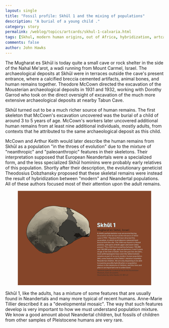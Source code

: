 ```yaml
---
layout: single
title: "Fossil profile: Skhūl 1 and the mixing of populations"
description: "A burial of a young child ."
category: story
permalink: /weblog/topics/artcards/skhul-1-calvaria.html
tags: [Skhul, modern human origins, out of Africa, hybridization, artcards]
comments: false
author: John Hawks
---
```


The Mugharat es Skhūl is today quite a small cave or rock shelter in the side of the Nahal Me'arot, a wadi running from Mount Carmel, Israel. The archaeological deposits at Skhūl were in terraces outside the cave's present entrance, where a calcified breccia cemented artifacts, animal bones, and human remains together. Theodore McCown directed the excavation of the Mousterian archaeological deposits in 1931 and 1932, working with Dorothy Garrod who took on the direct oversight of excavation of the much more extensive archaeological deposits at nearby Tabun Cave. 

Skhūl turned out to be a much richer source of human remains. The first skeleton that McCown's excavation uncovered was the burial of a child of around 3 to 5 years of age. McCown's workers later uncovered additional human remains from at least nine additional individuals, mostly adults, from contexts that he attributed to the same archaeological deposit as this child. 

McCown and Arthur Keith would later describe the human remains from Skhūl as a population "in the throes of evolution" due to the mixture of "neanthropic" and "paleoanthropic" features in their skeletons. Their interpretation supposed that European Neandertals were a specialized form, and the less specialized Skhūl hominins were probably early relatives of this population. Shortly after their description, the evolutionary geneticist Theodosius Dobzhansky proposed that these skeletal remains were instead the result of hybridization between  "modern" and Neandertal populations. All of these authors focused most of their attention upon the adult remains. 

<figure>
<img src="/images/skhul-1-calvaria-artcard-2021.png" alt="Skhul 1 calvaria" />
</figure>

Skhūl 1, like the adults, has a mixture of some features that are usually found in Neandertals and many more typical of recent humans. Anne-Marie Tillier described it as a "developmental mosaic". The way that such features develop is very important to how we must understand population mixture. We know a good amount about Neandertal children, but fossils of children from other samples of Pleistocene humans are very rare. 

